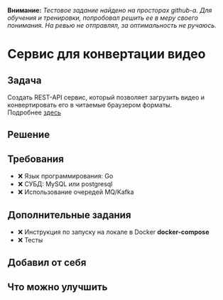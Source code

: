 **Внимание:** *Тестовое задание найдено на просторах github-а. Для обучения и тренировки, попробовал решить ее в меру своего понимания. На ревью не отправлял, за оптимальность не ручаюсь.*

# Сервис для конвертации видео

## Задача
Создать REST-API сервис, который позволяет загрузить видео и конвертировать его в читаемые браузером форматы.   
Подробнее [здесь](task.md)

## Решение

## Требования
- ❌ Язык программирования: Go
- ❌ СУБД: MySQL или postgresql
- ❌ Использование очередей MQ/Kafka

## Дополнительные задания
- ❌ Инструкция по запуску на локале в Docker
  **docker-compose**
- ❌ Тесты 
  
## Добавил от себя  

## Что можно улучшить  
